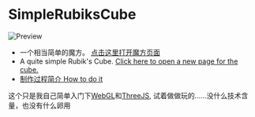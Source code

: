 # SimpleRubiksCube
![Preview](https://github.com/miniwangdali/SimpleRubiksCube/blob/master/preview.png?raw=true)
* 一个相当简单的魔方。
 [点击这里打开魔方页面](http://miniwangdali.github.io/rubikscube/RubiksCube.html)
* A quite simple Rubik's Cube.
 [Click here to open a new page for the cube.](http://miniwangdali.github.io/rubikscube/RubiksCube.html)
* [制作过程简介  How to do it](https://www.daydreamqian.cc/rubikscube/) 
 
这个只是我自己简单入门下[WebGL](https://developer.mozilla.org/en-US/docs/Web/API/WebGL_API)和[ThreeJS](http://threejs.org/), 试着做做玩的……没什么技术含量，也没有什么卵用

